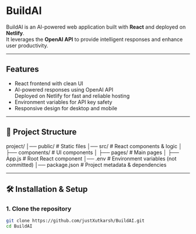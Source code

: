 # BuildAI   

BuildAI is an AI-powered web application built with **React** and deployed on **Netlify**.  
It leverages the **OpenAI API** to provide intelligent responses and enhance user productivity.  

---

##  Features
-  React frontend with clean UI  
-  AI-powered responses using OpenAI API  
   Deployed on Netlify for fast and reliable hosting  
-  Environment variables for API key safety  
-  Responsive design for desktop and mobile  

---

## 📂 Project Structure
project/
│── public/ # Static files
│── src/ # React components & logic
│ ├── components/ # UI components
│ ├── pages/ # Main pages
│ ├── App.js # Root React component
│── .env # Environment variables (not committed)
│── package.json # Project metadata & dependencies

---

## 🛠️ Installation & Setup  

### 1. Clone the repository
```bash
git clone https://github.com/justXutkarsh/BuildAI.git
cd BuildAI
